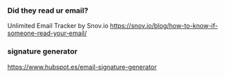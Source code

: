 ### Did they read ur email? 
Unlimited Email Tracker by Snov.io
https://snov.io/blog/how-to-know-if-someone-read-your-email/

### signature generator
https://www.hubspot.es/email-signature-generator
